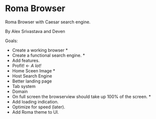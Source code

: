 # Roma Browser
Roma Browser with Caesar search engine.

By Alex Srivastava and Deven

Goals:
- Create a working browser *
- Create a functional search engine. *
- Add features.
- Profit! <- *A lot!*
- Home Sceen Image * 
- Host Search Engine 
- Better landing page 
- Tab system 
- Domain 
- On full screen the browserview should take up 100% of the screen. *
- Add loading indication. 
- Optimize for speed (later). 
- Add Roma theme to UI.
